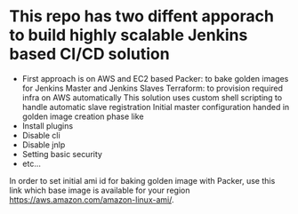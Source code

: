 # This repo has two diffent apporach to build highly scalable Jenkins based CI/CD solution
- First approach is on AWS and EC2 based
    Packer: to bake golden images for Jenkins Master and Jenkins Slaves
    Terraform: to provision required infra on AWS automatically
This solution uses custom shell scripting to handle automatic slave registration
Initial master configuration handed in golden image creation phase like
- Install plugins
- Disable cli
- Disable jnlp
- Setting basic security
- etc...

In order to set initial ami id for baking golden image with Packer, use this link which base image is available for your region https://aws.amazon.com/amazon-linux-ami/.